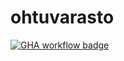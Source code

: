 # ohtuvarasto

[![GHA workflow badge](https://github.com/kwantton/ohtuvarasto/workflows/CI/badge.svg)](https://github.com/kwantton/ohtuvarasto/actions)
